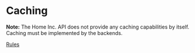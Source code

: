 # Caching

**Note:** The Home Inc. API does not provide any caching capabilities by itself.
Caching must be implemented by the backends.

[<!--RULES-->Rules](./rules)
